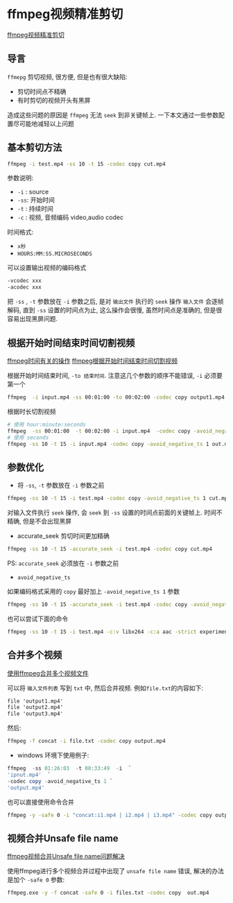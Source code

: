 # ffmpeg视频精准剪切

[ffmpeg视频精准剪切](https://zhuanlan.zhihu.com/p/97914917)

## 导言

`ffmepg` 剪切视频, 很方便, 但是也有很大缺陷:

+ 剪切时间点不精确
+ 有时剪切的视频开头有黑屏

造成这些问题的原因是 `ffmpeg` 无法 `seek` 到非关键帧上.
一下本文通过一些参数配置尽可能地减轻以上问题

## 基本剪切方法

```bash
ffmpeg -i test.mp4 -ss 10 -t 15 -codec copy cut.mp4
```

参数说明:

+ `-i` : source
+ `-ss`: 开始时间
+ `-t` : 持续时间
+ `-c` : 视频, 音频编码 video,audio codec

时间格式:

+ `x秒`
+ `HOURS:MM:SS.MICROSECONDS`

可以设置输出视频的编码格式

```bash
-vcodec xxx
-acodec xxx
```

把 `-ss` , `-t` 参数放在 `-i` 参数之后, 是对 `输出文件` 执行的 `seek` 操作
`输入文件` 会逐帧解码, 直到 `-ss` 设置的时间点为止, 这么操作会很慢,
虽然时间点是准确的, 但是很容易出现黑屏问题.

## 根据开始时间结束时间切割视频

[ffmpeg时间有关的操作](https://www.cnblogs.com/yongfengnice/p/7156952.html)
[ffmpeg根据开始时间结束时间切割视频](https://blog.csdn.net/fjh1997/article/details/106037265)

根据开始时间结束时间, `-to 结束时间`.
注意这几个参数的顺序不能错误, `-i` 必须要第一个

```bash
ffmpeg  -i input.mp4 -ss 00:01:00 -to 00:02:00 -codec copy output1.mp4
```

根据时长切割视频

```bash
# 使用 hour:minute:seconds
ffmpeg  -ss 00:01:00  -t 00:02:00 -i input.mp4  -codec copy -avoid_negative_ts 1 out.mp4
# 使用 seconds
ffmpeg -ss 10 -t 15 -i input.mp4 -codec copy -avoid_negative_ts 1 out.mp4
```

## 参数优化

+ 将 `-ss`,  `-t` 参数放在 `-i` 参数之前

```bash
ffmpeg -ss 10 -t 15 -i test.mp4 -codec copy -avoid_negative_ts 1 cut.mp4
```

对输入文件执行 `seek` 操作, 会 `seek` 到 `-ss` 设置的时间点前面的关键帧上.
时间不精确, 但是不会出现黑屏

+ accurate_seek
剪切时间更加精确

```bash
ffmpeg -ss 10 -t 15 -accurate_seek -i test.mp4 -codec copy cut.mp4
```

PS: `accurate_seek` 必须放在 `-i` 参数之前

+ `avoid_negative_ts`

如果编码格式采用的 `copy` 最好加上 `-avoid_negative_ts 1` 参数

```bash
ffmpeg -ss 10 -t 15 -accurate_seek -i test.mp4 -codec copy -avoid_negative_ts 1 cut.mp4
```

也可以尝试下面的命令

```bash
ffmpeg -ss 10 -t 15 -i test.mp4 -c:v libx264 -c:a aac -strict experimental -b:a 98k cut.mp4 -y
```

## 合并多个视频

[使用ffmpeg合并多个视频文件](https://blog.csdn.net/winniezhang/article/details/89260841)

可以将 `输入文件列表` 写到 `txt` 中, 然后合并视频. 例如`file.txt`的内容如下:

```txt
file 'output1.mp4'
file 'output2.mp4'
file 'output3.mp4'
```

然后:

```bash
ffmpeg -f concat -i file.txt -codec copy output.mp4
```

+ windows 环境下使用例子:

```powershell
ffmpeg  -ss 01:26:03  -t 00:33:49  -i  `
'ipnut.mp4'  `
-codec copy -avoid_negative_ts 1 `
'output.mp4'
```

也可以直接使用命令合并

```bash
ffmpeg -y -safe 0 -i "concat:i1.mp4 | i2.mp4 | i3.mp4" -codec copy output.mp4
```

## 视频合并Unsafe file name

[ffmpeg视频合并Unsafe file name问题解决](https://blog.csdn.net/mp624183768/article/details/81603602)

使用ffmpeg进行多个视频合并过程中出现了 `unsafe file name` 错误, 解决的办法是加个 `-safe 0` 参数:

```bash
ffmpeg.exe -y -f concat -safe 0 -i files.txt -codec copy  out.mp4
```

